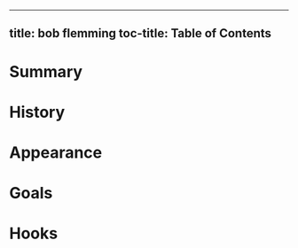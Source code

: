 
---
title: bob flemming
toc-title: Table of Contents
---

# Summary

# History

# Appearance

# Goals

# Hooks


